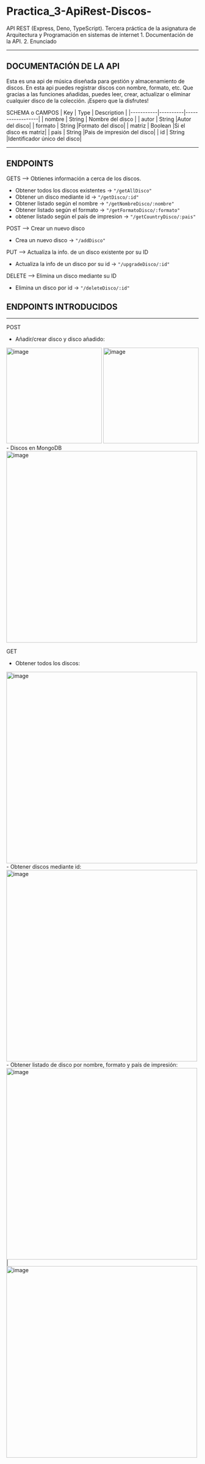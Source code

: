 # Practica_3-ApiRest-Discos-
API REST (Express, Deno, TypeScript).  Tercera práctica de la asignatura de Arquitectura y Programación en sistemas de internet
      1. Documentación de la API.
      2. Enunciado 
____________________________________________________________
DOCUMENTACIÓN DE LA API
------------------------------------------------------------
Esta es una api de música diseñada para gestión y almacenamiento de discos. En esta api puedes registrar discos con nombre, formato, 
etc. Que gracias a las funciones añadidas, puedes leer, crear, actualizar o eliminar cualquier disco de la colección.
¡Espero que la disfrutes!

SCHEMA o CAMPOS
|    Key    |    Type  |    Description   |
|-----------|----------|------------------|
|   nombre  |  String  | Nombre del disco |
|   autor   |  String  |Autor del disco|
|  formato  |  String  |Formato del disco|
|  matriz   |  Boolean |Si el disco es matriz|
|    pais   |  String  |Pais de impresión del disco|
|    id     |  String  |Identificador único del disco|
_____________________________________________________________
## ENDPOINTS
GETS --> Obtienes información a cerca de los discos.
- Obtener todos los discos existentes -> ``` "/getAllDisco" ```
- Obtener un disco mediante id -> ``` "/getDisco/:id" ```
- Obtener listado según el nombre -> ``` "/getNombreDisco/:nombre" ```
- Obtener listado según el formato -> ``` "/getFormatoDisco/:formato" ```
- obtener listado según el país de impresion -> ``` "/getCountryDisco/:pais" ```

POST --> Crear un nuevo disco
- Crea un nuevo disco -> ``` "/addDisco" ```

PUT --> Actualiza la info. de un disco existente por su ID
- Actualiza la info de un disco por su id -> ``` "/upgradeDisco/:id" ```

DELETE --> Elimina un disco mediante su ID
- Elimina un disco por id -> ``` "/deleteDisco/:id" ```

## ENDPOINTS INTRODUCIDOS
----------------------------------------------------------
POST
- Añadir/crear disco y disco añadido:
<img width="250" alt="image" src="https://github.com/pbloGlez/Practica_3/assets/113451860/9ce96ec7-3416-421b-98d3-09de46e11479">
<img width="250" alt="image" src="https://github.com/pbloGlez/Practica_3/assets/113451860/4ea176bc-b472-4d6b-b625-2f593ddddbd9">
- Discos en MongoDB
<img width="500" alt="image" src="https://github.com/pbloGlez/Practica_3/assets/113451860/0a5d8faf-2c27-44f3-8140-19251799d4c6">

GET
- Obtener todos los discos:
<img width="500" alt="image" src="https://github.com/pbloGlez/Practica_3/assets/113451860/8b191db3-1c39-4baf-a665-034ebc1183f7">
- Obtener discos mediante id:
<img width="500" alt="image" src="https://github.com/pbloGlez/Practica_3/assets/113451860/69720e6d-226b-4f74-8adb-1aa4eb825ee9">
- Obtener listado de disco por nombre, formato y país de impresión:
<img width="500" alt="image" src="https://github.com/pbloGlez/Practica_3/assets/113451860/8f2747d6-f340-4b35-8aca-cb6a8ff15923"> | <img width="500" alt="image" src="https://github.com/pbloGlez/Practica_3/assets/113451860/75a7ce57-e533-45b1-8174-56fc3a096708">




  

      
      








